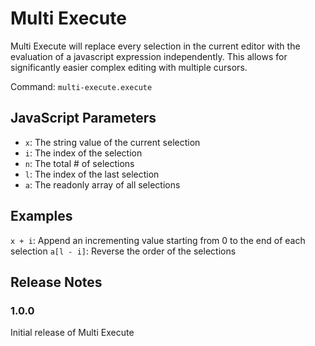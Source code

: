 # Multi Execute

Multi Execute will replace every selection in the current editor with the evaluation of a javascript expression independently. This allows for significantly easier complex editing with multiple cursors.

Command: `multi-execute.execute`

## JavaScript Parameters
 - `x`: The string value of the current selection
 - `i`: The index of the selection
 - `n`: The total # of selections
 - `l`: The index of the last selection
 - `a`: The readonly array of all selections

## Examples
`x + i`: Append an incrementing value starting from 0 to the end of each selection
`a[l - i]`: Reverse the order of the selections

## Release Notes

### 1.0.0

Initial release of Multi Execute
